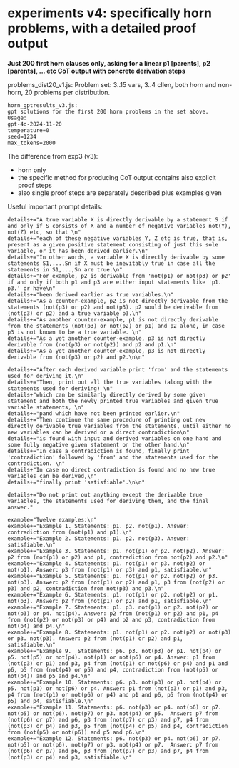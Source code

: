 # experiments v4: specifically horn problems, with a detailed proof output

**Just 200 first horn clauses only, asking for a linear p1 [parents], p2 [parents], ... etc CoT output with concrete derivation steps**

problems_dist20_v1.js:
Problem set: 3..15 vars, 3..4 cllen, both horn and non-horn, 20 problems per distribution.

    horn_gptresults_v3.js:
    gpt solutions for the first 200 horn problems in the set above.
    Usage:
    gpt-4o-2024-11-20
    temperature=0
    seed=1234
    max_tokens=2000

The difference from exp3 (v3): 
* horn only
* the specific method for producing CoT output contains also explicit proof steps
* also single proof steps are separately described plus examples given


Useful important prompt details:

    details+="A true variable X is directly derivable by a statement S if and only if S consists of X and a number of negative variables not(Y), not(Z) etc, so that \n"
    details+="each of these negative variables Y, Z etc is true, that is, present as a given positive statement consisting of just this sole variable, or it has been derived earlier.\n"
    details+="In other words, a variable X is directly derivable by some statements S1,...,Sn if X must be inevitably true in case all the statements in S1,...,Sn are true.\n"
    details+="For example, p2 is derivable from 'not(p1) or not(p3) or p2' if and only if both p1 and p3 are either input statements like 'p1. p3.' or have\n"
    details+="been derived earlier as true variables.\n"
    details+="As a counter-example, p2 is not directly derivable from the statements (not(p3) or p2) and not(p3). p2 would be derivable from (not(p3) or p2) and a true variable p3.\n"
    details+="As another counter-example, p1 is not directly derivable from the statements (not(p3) or not(p2) or p1) and p2 alone, in case p3 is not known to be a true variable. \n"
    details+="As a yet another counter-example, p3 is not directly derivable from (not(p3) or not(p2)) and p2 and p1.\n"
    details+="As a yet another counter-example, p3 is not directly derivable from (not(p3) or p2) and p2.\n\n"

    details+="After each derived variable print 'from' and the statements used for deriving it.\n"
    details+="Then, print out all the true variables (along with the statements used for deriving) \n"
    details+"which can be similarly directly derived by some given statement and both the newly printed true variables and given true variable statements, \n"
    details+="pand which have not been printed earlier.\n"
    details+="Then continue the same procedure of printing out new directly derivable true variables from the statements, until either no new variables can be derived or a direct contradiction\n"
    details+="is found with input and derived variables on one hand and some fully negative given statement on the other hand.\n"
    details+="In case a contradiction is found, finally print 'contradiction' followed by 'from' and the statements used for the contradiction. \n"
    details+"In case no direct contradiction is found and no new true variables can be derived,\n"
    details+="finally print 'satisfiable'.\n\n"

    details+="Do not print out anything except the derivable true variables, the statements used for deriving them, and the final answer."

    example="Twelve examples:\n"
    example+="Example 1. Statements: p1. p2. not(p1). Answer: contradiction from (not(p1) and p1).\n"
    example+="Example 2. Statements: p1. p2. not(p3). Answer: satisfiable.\n"
    example+="Example 3. Statements: p1. not(p1) or p2. not(p2). Answer: p2 from (not(p1) or p2) and p1, contradiction from not(p2) and p2.\n"
    example+="Example 4. Statements: p1. not(p1) or p3. not(p2) or not(p1). Answer: p3 from (not(p1) or p3) and p1, satisfiable.\n"
    example+="Example 5. Statements: p1. not(p1) or p2. not(p2) or p3. not(p3). Answer: p2 from (not(p1) or p2) and p1, p3 from (not(p2) or p3) and p2, contradiction from not(p3) and p3.\n"
    example+="Example 6. Statements: p1. not(p1) or p2. not(p2) or p1. not(p3). Answer: p2 from (not(p1) or p2) and p1, satisfiable.\n"
    example+="Example 7. Statements: p1. p3. not(p1) or p2. not(p2) or not(p3) or p4. not(p4). Answer: p2 from (not(p1) or p2) and p1, p4 from (not(p2) or not(p3) or p4) and p2 and p3, contradiction from not(p4) and p4.\n"
    example+="Example 8. Statements: p1. not(p1) or p2. not(p2) or not(p3) or p3. not(p3). Answer: p2 from (not(p1) or p2) and p1, satisfiable.\n"
    example+="Example 9.  Statements: p6. p3. not(p3) or p1. not(p4) or p5. not(p5) or not(p4). not(p1) or not(p6) or p4. Answer: p1 from (not(p3) or p1) and p3, p4 from (not(p1) or not(p6) or p4) and p1 and p6, p5 from (not(p4) or p5) and p4, contradiction from (not(p5) or not(p4)) and p5 and p4.\n"
    example+="Example 10. Statements: p6. p3. not(p3) or p1. not(p4) or p5. not(p1) or not(p6) or p4. Answer: p1 from (not(p3) or p1) and p3, p4 from (not(p1) or not(p6) or p4) and p1 and p6, p5 from (not(p4) or p5) and p4, satisfiable.\n"
    example+="Example 11. Statements: p6. not(p3) or p4. not(p6) or p7. not(p5) or not(p6). not(p7) or p3. not(p4) or p5.  Answer: p7 from (not(p6) or p7) and p6, p3 from (not(p7) or p3) and p7, p4 from (not(p3) or p4) and p3, p5 from (not(p4) or p5) and p4, contradiction from (not(p5) or not(p6)) and p5 and p6.\n"
    example+="Example 12. Statements: p6. not(p3) or p4. not(p6) or p7. not(p5) or not(p6). not(p7) or p3. not(p4) or p7.  Answer: p7 from (not(p6) or p7) and p6, p3 from (not(p7) or p3) and p7, p4 from (not(p3) or p4) and p3, satisfiable.\n"


